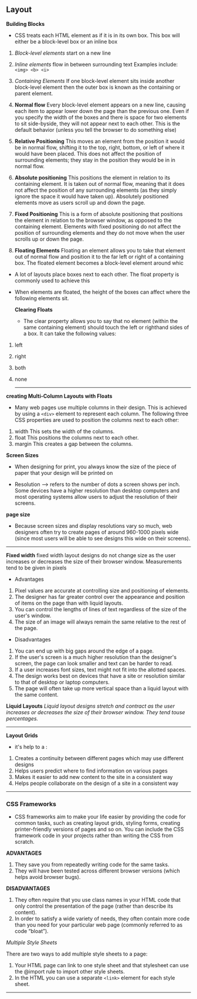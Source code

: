 ## Layout

**Building Blocks**
* CSS treats each HTML element as if it is in its
own box. This box will either be a block-level
box or an inline box

1. *Block-level elements*
start on a new line


2. *Inline elements*
flow in between
surrounding text
Examples include:
`<img> <b> <i>`

3. *Containing Elements*
If one block-level element sits inside another
block-level element then the outer box is
known as the containing or parent element.



  1. **Normal flow**
Every block-level element
appears on a new line, causing
each item to appear lower down
the page than the previous one.
Even if you specify the width
of the boxes and there is space
for two elements to sit side-byside, they will not appear next
to each other. This is the default
behavior (unless you tell the
browser to do something else)



2. **Relative Positioning**
This moves an element from the
position it would be in normal
flow, shifting it to the top, right,
bottom, or left of where it
would have been placed. This
does not affect the position of
surrounding elements; they stay
in the position they would be in
in normal flow.


3. **Absolute positioning**
This positions the element
in relation to its containing
element. It is taken out of
normal flow, meaning that it
does not affect the position
of any surrounding elements
(as they simply ignore the
space it would have taken up).
Absolutely positioned elements
move as users scroll up and
down the page.


4. **Fixed Positioning**
This is a form of absolute
positioning that positions
the element in relation to the
browser window, as opposed
to the containing element.
Elements with fixed positioning
do not affect the position of
surrounding elements and they
do not move when the user
scrolls up or down the page.

5. **Floating Elements**
Floating an element allows
you to take that element out
of normal flow and position
it to the far left or right of a
containing box. The floated
element becomes a block-level
element around whic
 
  - A lot of layouts place boxes
next to each other. The float
property is commonly used to
achieve this

- When elements are floated, the
height of the boxes can affect
where the following elements sit.

  
  **Clearing Floats**
   * The clear property allows you
to say that no element (within
the same containing element)
should touch the left or righthand sides of a box. It can take
the following values:
1. left
2. right
3. both
4. none
   
   ***

 **creating Multi-Column Layouts with Floats**
 * Many web pages use multiple
columns in their design. This
is achieved by using a `<div>`
element to represent each
column. The following three CSS
properties are used to position
the columns next to each other:
1. width
This sets the width of the
columns.
2. float
This positions the columns next
to each other.
3. margin
This creates a gap between the
columns.

 **Screen Sizes**
  * When designing for print, you
always know the size of the
piece of paper that your design
will be printed on



- Resolution --> refers to the number of dots a screen shows per inch. Some
devices have a higher resolution than desktop computers and most
operating systems allow users to adjust the resolution of their screens.



**page size**
 - Because screen sizes and display resolutions vary so much, web
designers often try to create pages of around 960-1000 pixels wide
(since most users will be able to see designs this wide on their screens).


*** 
**Fixed width**
fixed width  layout
designs do not
change size as the
user increases
or decreases
the size of their
browser window.
Measurements tend
to be given in pixels


* Advantages
1. Pixel values are accurate
at controlling size and
positioning of elements.
2. The designer has far greater
control over the appearance
and position of items on the
page than with liquid layouts.
3. You can control the lengths
of lines of text regardless of
the size of the user's window.
4. The size of an image will
always remain the same
relative to the rest of the
page.



* Disadvantages
1. You can end up with big gaps
around the edge of a page.
2. If the user's screen is a much
higher resolution than the
designer's screen, the page
can look smaller and text can
be harder to read.
3.  If a user increases font sizes,
text might not fit into the
allotted spaces.
4. The design works best on
devices that have a site or
resolution similar to that of
desktop or laptop computers.
5. The page will often take up
more vertical space than a
liquid layout with the same
content.


**Liquid Layouts**
*Liquid layout designs stretch and contract as the user increases or decreases the size of their browser window. They tend touse percentages.*


***

**Layout Grids**
* it's help to a :
1.  Creates a continuity between
different pages which may
use different designs
2.  Helps users predict where to
find information on various
pages
3.  Makes it easier to add new
content to the site in a
consistent way
4.  Helps people collaborate
on the design of a site in a
consistent way


****

### CSS Frameworks

* CSS frameworks aim to make your life easier by providing the code for
common tasks, such as creating layout grids, styling forms, creating
printer-friendly versions of pages and so on. You can include the CSS
framework code in your projects rather than writing the CSS from scratch.

**ADVANTAGES**
1. They save you from
repeatedly writing code for
the same tasks.
2. They will have been tested
across different browser
versions (which helps avoid
browser bugs).

**DISADVANTAGES**
1. They often require that you
use class names in your
HTML code that only control
the presentation of the page
(rather than describe its
content).
2. In order to satisfy a wide
variety of needs, they often
contain more code than you
need for your particular web
page (commonly referred to
as code “bloat”).


*Multiple Style Sheets*

There are two ways to add
multiple style sheets to a page:

1.  Your HTML page can link
to one style sheet and that
stylesheet can use the @import
rule to import other style sheets.
2.  In the HTML you can use a
separate `<link>` element for
each style sheet.


***